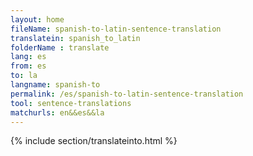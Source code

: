 ```yaml
---
layout: home
fileName: spanish-to-latin-sentence-translation
translatein: spanish_to_latin
folderName : translate
lang: es
from: es
to: la
langname: spanish-to
permalink: /es/spanish-to-latin-sentence-translation
tool: sentence-translations
matchurls: en&&es&&la
---
```

{% include section/translateinto.html %}
